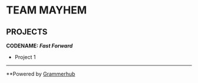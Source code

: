 # TEAM MAYHEM

## PROJECTS

**CODENAME: _Fast Forward_**
- Project 1



______________________________
**Powered by [Grammerhub](http://discord.grammerhub.org)
